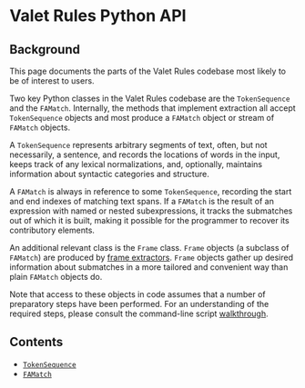 # Valet Rules Python API

## Background

This page documents the parts of the Valet Rules codebase most likely
to be of interest to users.

Two key Python classes in the Valet Rules codebase are the `TokenSequence`
and the `FAMatch`.  Internally, the methods that implement extraction
all accept `TokenSequence` objects and most produce a `FAMatch` object or
stream of `FAMatch` objects. 

A `TokenSequence` represents arbitrary
segments of text, often, but not necessarily, a sentence, and records
the locations of words in the input, keeps track of any lexical
normalizations, and, optionally, maintains information about syntactic
categories and structure.  

A `FAMatch` is always in reference to some
`TokenSequence`, recording the start and end indexes of matching text
spans.  If a `FAMatch` is the result of an expression with named or
nested subexpressions, it tracks the submatches out of which it is
built, making it possible for the programmer to recover its
contributory elements.

An additional relevant class is the `Frame` class. `Frame` objects 
(a subclass of `FAMatch`) are produced by [frame extractors](./VRFrames.md). 
`Frame` objects gather up desired information about submatches in a more 
tailored and convenient way than plain `FAMatch` objects do. 

Note that access to these objects in code assumes that a number of
preparatory steps have been performed.  For an understanding of the
required steps, please consult the command-line script
[walkthrough](VRScriptWalkthrough.md).

## Contents

* [`TokenSequence`](VRTokenSequence.md)
* [`FAMatch`](VRMatch.md)

